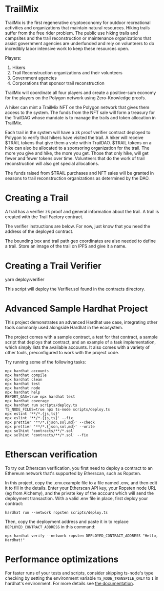 # TrailMix
TrailMix is the first regenerative cryptoeconomy for outdoor recreational activities and organizations that maintain natural resources. Hiking trails suffer from the free rider problem. The public use hiking trails and campsites and the trail reconstruction or maintenance organizations that assist government agencies are underfunded and rely on volunteers to do incredibly labor intensive work to keep these resources open.

Players:
1. Hikers
2. Trail Reconstruction organizations and their volunteers
3. Government agencies
4. Corporations that sponsor trail reconstruction

TrailMix will coordinate all four players and create a positive-sum economy for the players on the Polygon network using Zero-Knowledge proofs.

A hiker can mint a TrailMix NFT on the Polygon network that gives them access to the system. The funds from the NFT sale will form a treasury for the TrailDAO whose mandate is to manage the trails and token allocation in TrailMix.

Each trail in the system will have a zk proof verifier contract deployed to Polygon to verify that hikers have visited the trail. A hiker will receive $TRAIL tokens that give them a vote within TrailDAO. $TRAIL tokens on a hike can also be allocated to a sponsoring organization for the trail. The more you give and hike, the more you get. Those that only hike, will get fewer and fewer tokens over time. Volunteers that do the work of trail reconstruction will also get special allocations.

The funds raised from $TRAIL purchases and NFT sales will be granted in seasons to trail reconstruction organizations as determined by the DAO.

# Creating a Trail
A trail has a verifier zk proof and general information about the trail. A trail is created with the Trail Factory contract.

The verifier instructions are below. For now, just know that you need the address of the deployed contract.

The bounding box and trail path geo coordinates are also needed to define a trail. Store an image of the trail on IPFS and give it a name.

# Creating a Trail Verifier

yarn deploy:verifier

This script will deploy the Verifier.sol found in the contracts directory.

# Advanced Sample Hardhat Project

This project demonstrates an advanced Hardhat use case, integrating other tools commonly used alongside Hardhat in the ecosystem.

The project comes with a sample contract, a test for that contract, a sample script that deploys that contract, and an example of a task implementation, which simply lists the available accounts. It also comes with a variety of other tools, preconfigured to work with the project code.

Try running some of the following tasks:

```shell
npx hardhat accounts
npx hardhat compile
npx hardhat clean
npx hardhat test
npx hardhat node
npx hardhat help
REPORT_GAS=true npx hardhat test
npx hardhat coverage
npx hardhat run scripts/deploy.ts
TS_NODE_FILES=true npx ts-node scripts/deploy.ts
npx eslint '**/*.{js,ts}'
npx eslint '**/*.{js,ts}' --fix
npx prettier '**/*.{json,sol,md}' --check
npx prettier '**/*.{json,sol,md}' --write
npx solhint 'contracts/**/*.sol'
npx solhint 'contracts/**/*.sol' --fix
```

# Etherscan verification

To try out Etherscan verification, you first need to deploy a contract to an Ethereum network that's supported by Etherscan, such as Ropsten.

In this project, copy the .env.example file to a file named .env, and then edit it to fill in the details. Enter your Etherscan API key, your Ropsten node URL (eg from Alchemy), and the private key of the account which will send the deployment transaction. With a valid .env file in place, first deploy your contract:

```shell
hardhat run --network ropsten scripts/deploy.ts
```

Then, copy the deployment address and paste it in to replace `DEPLOYED_CONTRACT_ADDRESS` in this command:

```shell
npx hardhat verify --network ropsten DEPLOYED_CONTRACT_ADDRESS "Hello, Hardhat!"
```

# Performance optimizations

For faster runs of your tests and scripts, consider skipping ts-node's type checking by setting the environment variable `TS_NODE_TRANSPILE_ONLY` to `1` in hardhat's environment. For more details see [the documentation](https://hardhat.org/guides/typescript.html#performance-optimizations).
